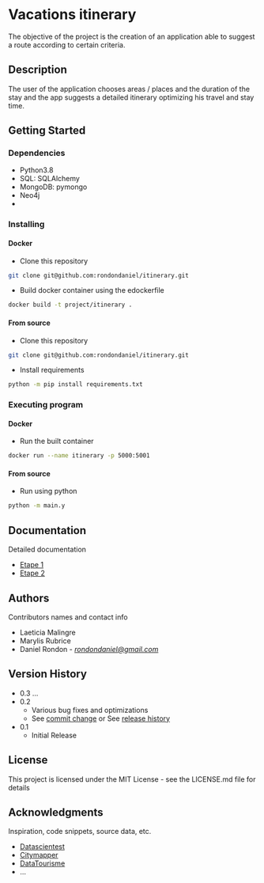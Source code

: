 # Vacations itinerary

The objective of the project is the creation of an application able to suggest a route according to certain criteria.

## Description

The user of the application chooses areas / places and the duration of the stay and the app suggests a detailed itinerary optimizing his travel and stay time.

## Getting Started

### Dependencies

* Python3.8
* SQL: SQLAlchemy
* MongoDB: pymongo
* Neo4j
* 

### Installing

#### Docker
* Clone this repository
```bash
git clone git@github.com:rondondaniel/itinerary.git
```
* Build docker container using the edockerfile
```bash
docker build -t project/itinerary .
```

#### From source
* Clone this repository
```bash
git clone git@github.com:rondondaniel/itinerary.git
```
* Install requirements
```bash
python -m pip install requirements.txt
```

### Executing program

#### Docker
* Run the built container
```bash
docker run --name itinerary -p 5000:5001
```
#### From source
* Run using python
```bash
python -m main.y
```

## Documentation

Detailed documentation

* [Etape 1](/doc/etape1.md)
* [Etape 2](/doc/etape2.md)

## Authors

Contributors names and contact info

* Laeticia Malingre
* Marylis Rubrice
* Daniel Rondon - *rondondaniel@gmail.com*

## Version History

* 0.3 ...
* 0.2
    * Various bug fixes and optimizations
    * See [commit change]() or See [release history]()
* 0.1
    * Initial Release

## License

This project is licensed under the MIT License - see the LICENSE.md file for details

## Acknowledgments

Inspiration, code snippets, source data, etc.
* [Datascientest](https://wwww.datascientest.com)
* [Citymapper](https://www.citymapper.com)
* [DataTourisme](https://www.datatourisme.fr/)
* ...

